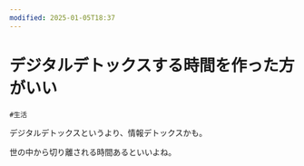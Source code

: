 ```yaml
---
modified: 2025-01-05T18:37
---
```

# デジタルデトックスする時間を作った方がいい

`#生活`

デジタルデトックスというより、情報デトックスかも。

世の中から切り離される時間あるといいよね。